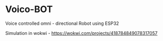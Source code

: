 # Voico-BOT
Voice controlled omni - directional Robot using ESP32

Simulation in wokwi - https://wokwi.com/projects/418784849078317057
